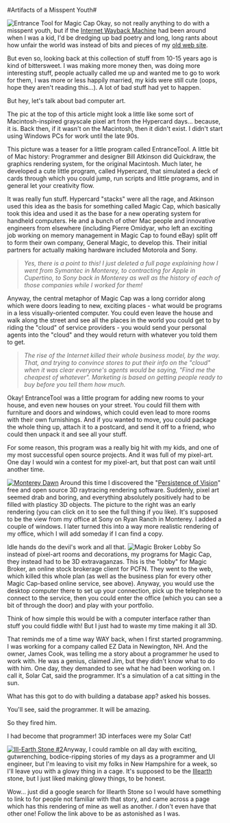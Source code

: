 #Artifacts of a Misspent Youth#

![Entrance Tool for Magic Cap](http://westkarana.com/wp-content/uploads/2006/08/EntranceToolPict.gif) Okay, so not really anything to do with a misspent youth, but if the [Internet Wayback Machine](http://www.archive.org/index.php "Internet Archives") had been around when I was a kid, I'd be dredging up bad poetry and long, long rants about how unfair the world was instead of bits and pieces of my [old web site](http://web.archive.org/web/20021129103855/http://www.darfstellar.com/ "Darfstellar, my old web site").

But even so, looking back at this collection of stuff from 10-15 years ago is kind of bittersweet. I was making more money then, was doing more interesting stuff, people actually called me up and wanted me to go to work for them, I was more or less happily married, my kids were still cute (oops, hope they aren't reading this...). A lot of bad stuff had yet to happen.

But hey, let's talk about bad computer art.

The pic at the top of this article might look a little like some sort of Macintosh-inspired grayscale pixel art from the Hypercard days... because, it is. Back then, if it wasn't on the Macintosh, then it didn't exist. I didn't start using Windows PCs for work until the late 90s.

This picture was a teaser for a little program called EntranceTool. A little bit of Mac history: Programmer and designer Bill Atkinson did Quickdraw, the graphics rendering system, for the original Macintosh. Much later, he developed a cute little program, called Hypercard, that simulated a deck of cards through which you could jump, run scripts and little programs, and in general let your creativity flow.

It was really fun stuff. Hypercard "stacks" were all the rage, and Atkinson used this idea as the basis for something called Magic Cap, which basically took this idea and used it as the base for a new operating system for handheld computers. He and a bunch of other Mac people and innovative engineers from elsewhere (including Pierre Omidyar, who left an exciting job working on memory management in Magic Cap to found eBay) split off to form their own company, General Magic, to develop this. Their initial partners for actually making hardware included Motorola and Sony.

> *Yes, there is a point to this! I just deleted a full page explaining how I went from Symantec in Monterey, to contracting for Apple in Cupertino, to Sony back in Monterey as well as the history of each of those companies while I worked for them!*


Anyway, the central metaphor of Magic Cap was a long corridor along which were doors leading to new, exciting places - what would be programs in a less visually-oriented computer. You could even leave the house and walk along the street and see all the places in the world you could get to by riding the "cloud" of service providers - you would send your personal agents into the "cloud" and they would return with whatever you told them to get.

> *The rise of the Internet killed their whole business model, by the way. That, and trying to convince stores to put their info on the "cloud" when it was clear everyone's agents would be saying, "Find me the cheapest of whatever". Marketing is based on getting people ready to buy before you tell them how much.*


Okay! EntranceTool was a little program for adding new rooms to your house, and even new houses on your street. You could fill them with furniture and doors and windows, which could even lead to more rooms with their own furnishings. And if you wanted to move, you could package the whole thing up, attach it to a postcard, and send it off to a friend, who could then unpack it and see all your stuff.

For some reason, this program was a really big hit with my kids, and one of my most successful open source projects. And it was full of my pixel-art. One day I would win a contest for my pixel-art, but that post can wait until another time.

[![Monterey Dawn](http://westkarana.com/wp-content/uploads/2006/08/dawnfull.thumbnail.jpg)](http://westkarana.com/wp-content/uploads/2006/08/dawnfull.jpg "Monterey Dawn") Around this time I discovered the "[Persistence of Vision](http://povray.org "Persistence of Vision ray tracer")" free and open source 3D raytracing rendering software. Suddenly, pixel art seemed drab and boring, and everything absolutely positively had to be filled with plasticy 3D objects. The picture to the right was an early rendering (you can click on it to see the full thing if you like). It's supposed to be the view from my office at Sony on Ryan Ranch in Monterey. I added a couple of windows. I later turned this into a way more realistic rendering of my office, which I will add someday if I can find a copy.

Idle hands do the devil's work and all that.
![Magic Broker Lobby](http://westkarana.com/wp-content/uploads/2006/08/lbbyfull.jpg)
So instead of pixel-art rooms and decorations, my programs for Magic Cap, they instead had to be 3D extravaganzas. This is the "lobby" for Magic Broker, an online stock brokerage client for PCFN. They went to the web, which killed this whole plan (as well as the business plan for every other Magic Cap-based online service, see above). Anyway, you would use the desktop computer there to set up your connection, pick up the telephone to connect to the service, then you could enter the office (which you can see a bit of through the door) and play with your portfolio.

Think of how simple this would be with a computer interface rather than stuff you could fiddle with! But I just had to waste my time making it all 3D.

That reminds me of a time way WAY back, when I first started programming. I was working for a company called EZ Data in Newington, NH. And the owner, James Cook, was telling me a story about a programmer he used to work with. He was a genius, claimed Jim, but they didn't know what to do with him. One day, they demanded to see what he had been working on. I call it, Solar Cat, said the programmer. It's a simulation of a cat sitting in the sun.

What has this got to do with building a database app? asked his bosses.

You'll see, said the programmer. It will be amazing.

So they fired him.

I had become that programmer! 3D interfaces were my Solar Cat!

[![Ill-Earth Stone #2](http://westkarana.com/wp-content/uploads/2006/08/trapston.thumbnail.jpg)](http://westkarana.com/wp-content/uploads/2006/08/trapston.jpg "Ill-Earth Stone #2")Anyway, I could ramble on all day with exciting, gutwrenching, bodice-ripping stories of my days as a programmer and UI engineer, but I'm leaving to visit my folks in New Hampshire for a week, so I'll leave you with a glowy thing in a cage. It's supposed to be the [Illearth](http://dspace.dial.pipex.com/town/estate/xbo61/srd/srd.htm "The Illearth Stone") stone, but I just liked making glowy things, to be honest.

Wow... just did a google search for Illearth Stone so I would have something to link to for people not familiar with that story, and came across a page which has this rendering of mine as well as another. *I* don't even have that other one! Follow the link above to be as astonished as I was.

